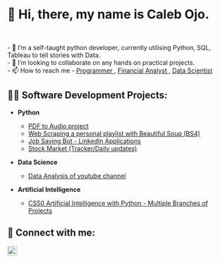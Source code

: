 <h1> 👋 Hi, there, my name is Caleb Ojo. </h1>
<br>
<p>-  🌱 I’m a self-taught python developer, currently utilising Python, SQL, Tableau  to tell stories with Data.
<br>
- 💞️ I’m looking to collaborate on any hands on practical projects.
<br>
- 📫 How to reach me - 
<a href="https://github.com/gbogzy1">Programmer </a>, 
<a href="https://www.linkedin.com/in/calebojo/">Financial Analyst </a>, 
<a href="https://www.datascienceportfol.io/calebojo">Data Scientist</a>
</p>
<p align="center"> 

<h2>👨‍💻 Software Development Projects:</h2>

- <b>Python</b>
  - [PDF to Audio project](https://github.com/gbogzy1/PDF_to_Audio)
  - [Web Scraping a personal playlist with Beautiful Soup (BS4)](https://github.com/gbogzy1/Billboard-Playlist-)
  - [Job Saving Bot - LinkedIn Applications](https://github.com/gbogzy1/Job-Application-Save-Bot)
  - [Stock Market (Tracker/Daily updates)](https://github.com/gbogzy1/Stock-Market-Daily-Updates-Texts)

- <b> Data Science </b>
  - [Data Analysis of youtube channel](https://github.com/gbogzy1/YoutubeAnalysis-DataScience)

- <b> Artificial Intelligence </b>
  - [CS50 Artificial Intelligence with Python - Multiple Branches of Projects ](https://github.com/me50/gbogzy1)

<h2> 🤳 Connect with me:</h2>

[<img align="left" alt="CalebOjo | LinkedIn" width="22px" src="https://cdn.jsdelivr.net/npm/simple-icons@v3/icons/linkedin.svg" />][linkedin]

[linkedin]: https://linkedin.com/in/calebojo

<!---
gbogzy1/gbogzy1 is a ✨ special ✨ repository because its `README.md` (this file) appears on your GitHub profile.
You can click the Preview link to take a look at your changes.
--->
